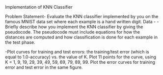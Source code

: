 Implementation of KNN Classifier

Problem Statement-
Evaluate the KNN classifier implemented by you on the famous MNIST data set where each example is a hand written digit.
Data - 
-Briefly describe how you implement the KNN classifier by giving the pseudocode. The pseudocode must include equations for how the distances are computed and how classification is done for each example in the test phase.

-Plot curves for training and test errors: the training/test error (which is equal to 1.0-accuracy) vs. the value of K. Plot 11 points for the curve, using K = 1, 9, 19, 29, 39, 49, 59, 69, 79, 89, 99. Plot the error curves for training error and test error in the same figure.
